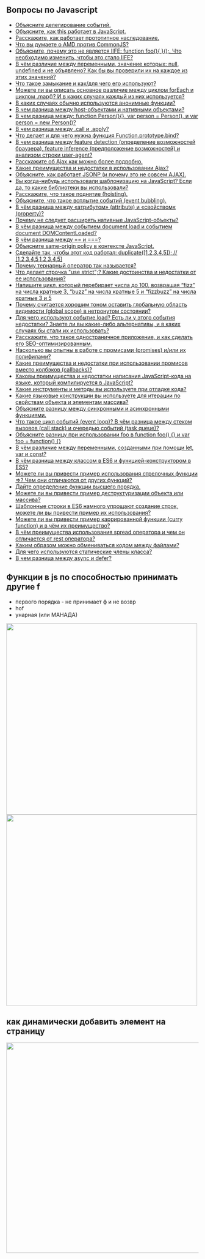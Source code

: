 ## Вопросы по Javascript

- [Объясните делегирование событий.](1.md)
- [Объясните, как this работает в JavaScript.](2.md)
- [Расскажите, как работает прототипное наследование.](3.md)
- [Что вы думаете о AMD против CommonJS?](4.md)
- [Объясните, почему это не является IIFE: function foo(){ }();. Что необходимо изменить, чтобы это стало IIFE?](5.md)
- [В чём различие между переменными, значение которых: null, undefined и не объявлено? Как бы вы проверили их на каждое из этих значений?](6.md)
- [Что такое замыкание и как/для чего его используют?](7.md)
- [Можете ли вы описать основное различие между циклом forEach и циклом .map()? И в каких случаях каждый из них используется?](8.md)
- [В каких случаях обычно используются анонимные функции?](9.md)
- [В чем разница между host-объектами и нативными объектами?](10.md)
- [В чем разница между: function Person(){}, var person = Person(), и var person = new Person()?](11.md)
- [В чем разница между .call и .apply?](12.md)
- [Что делает и для чего нужна функция Function.prototype.bind?](13.md)
- [В чем разница между feature detection (определение возможностей браузера), feature inference (предположение возможностей) и анализом строки user-agent?](14.md)
- [Расскажите об Ajax как можно более подробно.](15.md)
- [Какие преимущества и недостатки в использовании Ajax?](16.md)
- [Объясните, как работает JSONP (и почему это не совсем AJAX).](17.md)
- [Вы когда-нибудь использовали шаблонизацию на JavaScript? Если да, то какие библиотеки вы использовали?](18.md)
- [Расскажите, что такое поднятие (hoisting).](19.md)
- [Объясните, что такое всплытие событий (event bubbling).](20.md)
- [В чём разница между «атрибутом» (attribute) и «свойством« (property)?](21.md)
- [Почему не следует расширять нативные JavaScript-объекты?](22.md)
- [В чём разница между событием document load и событием document DOMContentLoaded?](23.md)
- [В чём разница между == и ===?](24.md)
- [Объясните same-origin policy в контексте JavaScript.](25.md)
- [Сделайте так, чтобы этот код работал: duplicate([1,2,3,4,5]); // [1,2,3,4,5,1,2,3,4,5]](26.md)
- [Почему тернарный оператор так называется?](27.md)
- [Что делает строчка "use strict";? Какие достоинства и недостатки от ее использования?](28.md)
- [Напишите цикл, который перебирает числа до 100, возвращая “fizz” на числа кратные 3, “buzz” на числа кратные 5 и “fizzbuzz” на числа кратные 3 и 5](29.md)
- [Почему считается хорошим тоном оставить глобальную область видимости (global scope) в нетронутом состоянии?](30.md)
- [Для чего используют событие load? Есть ли у этого события недостатки? Знаете ли вы какие-либо альтернативы, и в каких случаях бы стали их использовать?](31.md)
- [Расскажите, что такое одностраничное приложение, и как сделать его SEO-оптимизированным.](32.md)
- [Насколько вы опытны в работе с промисами (promises) и/или их полифилами?](33.md)
- [Какие преимущества и недостатки при использовании промисов вместо колбэков (callbacks)?](34.md)
- [Каковы преимущества и недостатки написания JavaScript-кода на языке, который компилируется в JavaScript?](35.md)
- [Какие инструменты и методы вы используете при отладке кода?](36.md)
- [Какие языковые конструкции вы используете для итерации по свойствам объекта и элементам массива?](37.md)
- [Объясните разницу между синхронными и асинхронными функциями.](38.md)
- [Что такое цикл событий (event loop)? В чём разница между стеком вызовов (call stack) и очередью событий (task queue)?](39.md)
- [Объясните разницу при использовании foo в function foo() {} и var foo = function() {}](40.md)
- [В чём различие между переменными, созданными при помощи let, var и const?](41.md)
- [В чём разница между классом в ES6 и функцией-конструктором в ES5?](42.md)
- [Можете ли вы привести пример использования стрелочных функции =>? Чем они отличаются от других функций?](43.md)
- [Дайте определение функции высшего порядка.](44.md)
- [Можете ли вы привести пример деструктуризации объекта или массива?](45.md)
- [Шаблонные строки в ES6 намного упрощают создание строк, можете ли вы привести пример их использования?](46.md)
- [Можете ли вы привести пример каррированной функции (curry function) и в чём их преимущество?](47.md)
- [В чём преимущества использования spread оператора и чем он отличается от rest оператора?](48.md)
- [Каким образом можно обмениваться кодом между файлами?](49.md)
- [Для чего используются статические члены класса?](50.md)
- [В чем разница между async и defer?](51.md)

## Функции в js по способностью принимать другие f

- первого порядка - не принимает ф и не возвр
- hof  
- унарная (или МАНАДА)

<img src="https://github.com/AntonGitCode/FEFAQ/assets/117078390/3e8cb0ad-0fe5-4239-9ace-d538e6006f24" width=500>  
  

<img src="https://github.com/AntonGitCode/FEFAQ/assets/117078390/53db0b1d-53cd-4fb4-82f3-d1258b8e28f6" width=500>  

## как динамически добавить элемент на страницу  
  
<img src="https://github.com/AntonGitCode/FEFAQ/assets/117078390/9b491ec0-f029-4767-9252-4e3cd6d72b3b" width=550>

  

